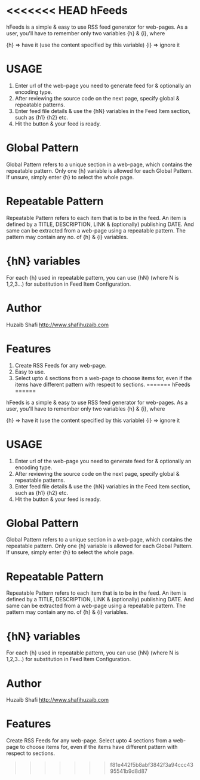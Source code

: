<<<<<<< HEAD
hFeeds
======

hFeeds is a simple & easy to use RSS feed generator for web-pages.
As a user, you'll have to remember only two variables {h} & {i}, where

{h} => have it (use the content specified by this variable)
{i} => ignore it

USAGE
==============================
1. Enter url of the web-page you need to generate feed for & optionally an encoding type.
2. After reviewing the source code on the next page, specify global & repeatable patterns.
3. Enter feed file details & use the {hN} variables in the Feed Item section, such as {h1} {h2} etc.
4. Hit the button & your feed is ready.

Global Pattern
===============
Global Pattern refers to a unique section in a web-page, which contains the repeatable pattern.
Only one {h} variable is allowed for each Global Pattern.
If unsure, simply enter {h} to select the whole page.

Repeatable Pattern
===================
Repeatable Pattern refers to each item that is to be in the feed. An item is defined by a TITLE, DESCRIPTION, LINK & (optionally) publishing DATE.
And same can be extracted from a web-page using a repeatable pattern. The pattern may contain any no. of {h} & {i} variables.

{hN} variables
==============
For each {h} used in repeatable pattern, you can use {hN} (where N is 1,2,3...) for substitution in Feed Item Configuration.

Author
============
Huzaib Shafi
 http://www.shafihuzaib.com

Features
========
1. Create RSS Feeds for any web-page.
2. Easy to use.
3. Select upto 4 sections from a web-page to choose items for, even if the items have different pattern with respect to sections.
=======
hFeeds
======

hFeeds is a simple & easy to use RSS feed generator for web-pages.
As a user, you'll have to remember only two variables {h} & {i}, where

{h} => have it (use the content specified by this variable)
{i} => ignore it

USAGE
==============================
1. Enter url of the web-page you need to generate feed for & optionally an encoding type.
2. After reviewing the source code on the next page, specify global & repeatable patterns.
3. Enter feed file details & use the {hN} variables in the Feed Item section, such as {h1} {h2} etc.
4. Hit the button & your feed is ready.

Global Pattern
===============
Global Pattern refers to a unique section in a web-page, which contains the repeatable pattern.
Only one {h} variable is allowed for each Global Pattern.
If unsure, simply enter {h} to select the whole page.

Repeatable Pattern
===================
Repeatable Pattern refers to each item that is to be in the feed. An item is defined by a TITLE, DESCRIPTION, LINK & (optionally) publishing DATE.
And same can be extracted from a web-page using a repeatable pattern. The pattern may contain any no. of {h} & {i} variables.

{hN} variables
==============
For each {h} used in repeatable pattern, you can use {hN} (where N is 1,2,3...) for substitution in Feed Item Configuration.

Author
============
Huzaib Shafi
 http://www.shafihuzaib.com

Features
========
Create RSS Feeds for any web-page.
Select upto 4 sections from a web-page to choose items for, even if the items have different pattern with respect to sections.
>>>>>>> f81e442f5b8abf3842f3a94ccc4395541b9d8d87
